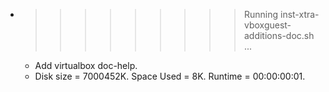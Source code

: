 * >>>>>>>>> Running inst-xtra-vboxguest-additions-doc.sh ...
  * Add virtualbox doc-help.
  * Disk size = 7000452K. Space Used = 8K. Runtime = 00:00:00:01.
